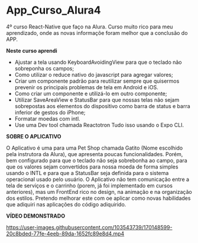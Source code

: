 # App_Curso_Alura4
4º curso React-Native que faço na Alura. Curso muito rico para meu aprendizado, onde as novas informaçõe foram  melhor que a  conclusão do APP. 

**Neste curso aprendi**

* Ajustar a tela usando KeyboardAvoidingView para que o teclado não sobreponha os campos;
* Como utilizar o reduce nativo do javascript para agregar valores;
* Criar um componente padrão para reutilizar sempre que quisermos prevenir os principais problemas de tela em Android e iOS.
* Como criar um componente e utilizá-lo em outro componente;
* Utilizar SaveAreaView e StatusBar para que nossas telas não sejam sobrepostas aos elementos do dispositivo como barra de status e barra inferior de gestos do iPhone;
* Formatar moedas com intl.
* Use uma Dev tool chamada Reactotron 
Tudo isso usando o Expo CLI.


**SOBRE O APLICATIVO** 

  O Aplicativo é uma para uma Pet Shop chamada Gatito (Nome escolhido pela instrutora da Alura), que apresenta poucas funcionalidades. Porém, bem configurado 
para que o teclado não seja sobrebonha ao campo, para que os valores sejam convertidos para nossa moeda de forma simples usando o INTL e para que a StatusBar 
seja definida para o sistema operacional usado pelo usuário. 
  O Aplicativo não tem comunicação entre a tela de serviços e o carrinho (porem, já foi implementado em cursos anteriores), mas um FrontEnd rico no design, 
na animação e na organização dos estilos. Pretendo melhorar este com oe aplicar como novas habilidades que adiquiri nas aplicações do código adiquirido.

**VÍDEO DEMONSTRADO**



https://user-images.githubusercontent.com/103543739/170148599-20c8bded-77fe-4eeb-89da-1652fc89e8d4.mp4

